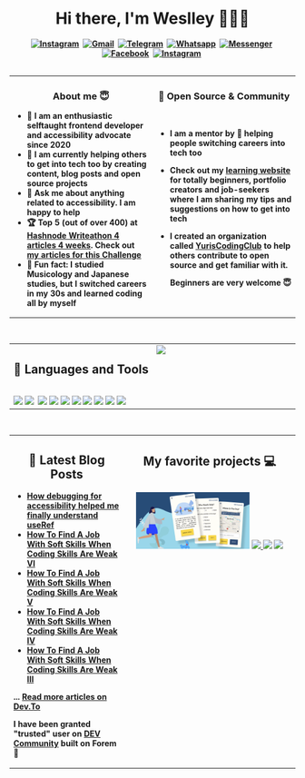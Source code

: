<div align="center">
  <h1 align="center"><b>Hi there, I'm Weslley 🧑🏻‍🦱</h1>
  <tbody>
    <td> <a href="https://www.linkedin.com/in/weslleyfortunato/"><img src="https://img.shields.io/badge/LinkedIn-0077B5?style=for-the-badge&logo=linkedin&logoColor=white" alt="Instagram" /></a>&nbsp;  </td>
    <td> <a href=mailto:weslley.m.fortunato@gmail.com><img src="https://img.shields.io/badge/Gmail-D14836?style=for-the-badge&logo=gmail&logoColor=white" alt="Gmail" /></a>&nbsp; </td>
    <td> <a href="https://t.me/+12365085605"><img src="https://img.shields.io/badge/Telegram-2CA5E0?style=for-the-badge&logo=telegram&logoColor=white" alt="Telegram" /></a>&nbsp; </td>
    <td> <a href="https://wa.me/12365085605"><img src="https://img.shields.io/badge/WhatsApp-25D366?style=for-the-badge&logo=whatsapp&logoColor=white" alt="Whatsapp" target='_blank'/></a>&nbsp; </td>
    <td> <a href="https://m.me/weslley.m.fortunato"><img src="https://img.shields.io/badge/Messenger-00B2FF?style=for-the-badge&logo=messenger&logoColor=white" alt="Messenger"/></a>&nbsp; </td>
    <td> <a href="https://www.facebook.com/weslley.m.fortunato"><img src="https://img.shields.io/badge/Facebook-1877F2?style=for-the-badge&logo=facebook&logoColor=white" alt="Facebook" /></a>&nbsp; </td>
    <td> <a href="https://www.instagram.com/weslleypmf/"><img src="https://img.shields.io/badge/Instagram-E4405F?style=for-the-badge&logo=instagram&logoColor=white" alt="Instagram" /></a>&nbsp; </td>
  </tbody>
</div>

  
  
  
<br />

<table><tr><td valign="top" width="50%">
  
<h3 align="center">About me 😇</h3>

- :raising_hand: I am an enthusiastic selftaught frontend developer and accessibility advocate since 2020
- :muscle: I am currently helping others to get into tech too by creating content, blog posts and open source projects
- :speech_balloon: Ask me about anything related to accessibility. I am happy to help
- 🏆 Top 5 (out of over 400) at <a href="https://townhall.hashnode.com/4articles4weeks-writeathon-the-winners">Hashnode Writeathon 4 articles 4 weeks</a>. Check out <a href="https://yuridevat.hashnode.dev/tag/4articles4weeks">my articles for this Challenge</a>
- :ghost: Fun fact: I studied Musicology and Japanese studies, but I switched careers in my 30s and learned coding all by myself


</td><td valign="top" width="50%">

<h3 align="center">💟 Open Source & Community</h3>
<br />

- I am a mentor by 💙 helping people switching careers into tech too
- Check out my <a href="https://yuriscodingclub.com/">learning website</a> for totally beginners, portfolio creators and job-seekers where I am sharing my tips and suggestions on how to get into tech
- I created an organization called <a href="https://github.com/YurisCodingClub">YurisCodingClub</a> to help others contribute to open source and get familiar with it.
  
  <div align="center">Beginners are very welcome 😇</div>
  
<br />
<!--
![YurisCodingClub](https://github.com/YuriDevAT/yuriscodingclub/blob/main/public/images/logo.svg#gh-light-mode-only)
![YurisCodingClub](https://github.com/YuriDevAT/yuriscodingclub/blob/main/public/images/logo-dark.png#gh-dark-mode-only)
-->
</tr></tr></table> 

<br />

<table><tr><td valign="top" width="50%">

<h2 align="center"> 💼 Languages and Tools</h2>

<br />
<img src="https://img.shields.io/badge/-javascript-F7DF1E?&style=for-the-badge&logo=javascript&logoColor=black" />
<img src="https://img.shields.io/badge/-ReactJS-grey?&style=for-the-badge&logo=react&logoColor=61DAFB" />
<img scr="https://img.shields.io/badge/Next-black?style=for-the-badge&logo=next.js&logoColor=white" />
<img src="https://img.shields.io/badge/HTML5-E34F26?style=for-the-badge&logo=html5&logoColor=white" />
<img src="https://img.shields.io/badge/-css3-1572B6?&style=for-the-badge&logo=css3&logoColor=white" />
<img src="https://img.shields.io/badge/Tailwind-38B2AC?style=for-the-badge&logo=tailwind-css&logoColor=white" />
<img src="https://img.shields.io/badge/-VSCode-007ACC?&style=for-the-badge&logo=visual-studio-code&logoColor=white" />
<img src="https://img.shields.io/badge/-Git-F05032?&style=for-the-badge&logo=git&logoColor=white" /> 
<img src="https://img.shields.io/badge/github-%23121011.svg?style=for-the-badge&logo=github&logoColor=white" />
<img src="https://img.shields.io/badge/Canva-%2300C4CC.svg?style=for-the-badge&logo=Canva&logoColor=white" />
<img src="https://img.shields.io/badge/figma-%23F24E1E.svg?style=for-the-badge&logo=figma&logoColor=white" />
<!--
<img src="https://img.shields.io/badge/Sass-CC6699?style=for-the-badge&logo=sass&logoColor=white" />
<img src="https://img.shields.io/badge/-Storybook-FF4785?style=for-the-badge&logo=storybook&logoColor=white" />
<img src="https://img.shields.io/badge/MUI-%230081CB.svg?style=for-the-badge&logo=mui&logoColor=white" />
-->
  
</td><td valign="top" width="50%">
  
<img src="https://github-readme-stats.vercel.app/api/top-langs/?username=YuriDevAT&layout=compact&theme=radical" width="500" />
  
</tr></tr></table> 

<br />

<table><tr><td valign="top" width="40%">
<h2 align="center"> 📕 Latest Blog Posts</h2>
  
<!-- DEV:START -->
- [How debugging for accessibility helped me finally understand useRef](https://dev.to/yuridevat/how-debugging-for-accessibility-helped-me-finally-understand-useref-2jmp)
- [How To Find A Job With Soft Skills When Coding Skills Are Weak VI](https://dev.to/yuridevat/how-to-find-a-job-with-soft-skills-when-coding-skills-are-weak-vi-943)
- [How To Find A Job With Soft Skills When Coding Skills Are Weak V](https://dev.to/yuridevat/how-to-find-a-job-with-soft-skills-when-coding-skills-are-weak-v-2afn)
- [How To Find A Job With Soft Skills When Coding Skills Are Weak IV](https://dev.to/yuridevat/how-to-find-a-job-with-soft-skills-when-coding-skills-are-weak-iv-123i)
- [How To Find A Job With Soft Skills When Coding Skills Are Weak III](https://dev.to/yuridevat/how-to-find-a-job-with-soft-skills-when-coding-skills-are-weak-iii-f79)
<!-- DEV:END -->

... [Read more articles on Dev.To](https://dev.to/yuridevat)

I have been granted "trusted" user on <a href="https://dev.to/">DEV Community</a> built on Forem 🤝

</td><td valign="top" width="60%">

<h2 align="center">My favorite projects 💻</h2>
<br />
<div align="center">
<img width="200" src="https://github.com/YuriDevAT/sos-animals/blob/main/public/thumbnail-sos.png" />
<a href="https://github.com/YuriDevAT/sos-animals">
<img width="250" src="https://github-readme-stats.vercel.app/api/pin/?username=YuriDevAT&repo=sos-animals&theme=tokyonight" />
</a>
<img width="200" src="https://github.com/the-collab-lab/tcl-19-smart-shopping-list/blob/main/public/Thumbnail.png" />
<a href="https://github.com/YuriDevAT/tcl-19-smart-shopping-list">
<img width="250" src="https://github-readme-stats.vercel.app/api/pin/?username=YuriDevAT&repo=tcl-19-smart-shopping-list&theme=tokyonight" />
</a>
</div>

</tr></tr></table> 

<!-- 
<h2 align="center">About me 😇</h2>

<br />
<p>🏆 Top 5 (out of over 400) at <a href="https://townhall.hashnode.com/4articles4weeks-writeathon-the-winners">Hashnode Writeathon 4 articles 4 weeks</a>. Check out <a href="https://yuridevat.hashnode.dev/tag/4articles4weeks">my articles for this Challenge</a>.</p>
<p>🥳 One of the Runner Ups (out of over 30) at Clerk x Hashnode Hackathon July 2021 with my project <a href="https://github.com/YuriDevAT/sos-animals">SOS Animal App</a>.</p>
<br />
<p>:muscle: I am currently ... helping others to get into tech too by creating content, blog posts and open source projects.</p>
<p>:eyes: I’m currently learning ... everything about accessibility from the design process to web development to testing.</p>
<p>:raising_hand: I’m looking to collaborate with ... Open Source.</p>
<p>:speech_balloon: Ask me about anything related to... accessibility. I am happy to help.</p>
<p>:ghost: Fun fact: ... I studied Musicology and Japanese studies, but I switched careers in my 30s and learned coding all by myself. </p>
-->

<!--
<p align="center">
<img src="https://github-readme-stats.vercel.app/api?username=YuriDevAT&theme=radical&show_icons=true" width="410"/>
<img src="https://github-readme-stats.vercel.app/api/top-langs/?username=YuriDevAT&layout=compact&theme=radical" width="400" />
</p>

<br />
<p align="center">
I love connecting with different people, so say hi! I'll be happy to meet you more! 😊
</p>

<br />
<h2 align="center"> 📕 Latest Blog Posts</h2>
-->
<!--
... [Read more articles on Dev.To](https://dev.to/yuridevat)

<p>I have been granted "trusted" user on <a href="https://dev.to/">DEV Community</a> built on Forem 🤝.</p>
-->
